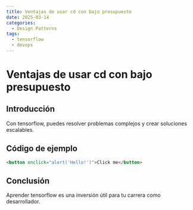 ```yaml
---
title: Ventajas de usar cd con bajo presupuesto
date: 2025-03-14
categories:
  - Design Patterns
tags:
  - tensorflow
  - devops
---
```


# Ventajas de usar cd con bajo presupuesto

## Introducción

Con tensorflow, puedes resolver problemas complejos y crear soluciones escalables.

## Código de ejemplo

```html
<button onclick="alert('Hello!')">Click me</button>
```

## Conclusión

Aprender tensorflow es una inversión útil para tu carrera como desarrollador.